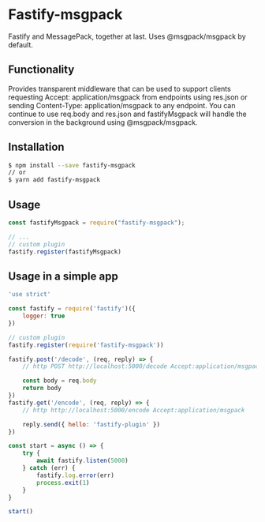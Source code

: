 # Fastify-msgpack

Fastify and MessagePack, together at last. Uses @msgpack/msgpack by default.

## Functionality

Provides transparent middleware that can be used to support clients requesting Accept: application/msgpack from endpoints using res.json or sending Content-Type: application/msgpack to any endpoint. You can continue to use req.body and res.json and fastifyMsgpack will handle the conversion in the background using @msgpack/msgpack.

Installation
------------

```bash
$ npm install --save fastify-msgpack
// or
$ yarn add fastify-msgpack
```

Usage
-----

```javascript
const fastifyMsgpack = require("fastify-msgpack");

// ...
// custom plugin
fastify.register(fastifyMsgpack)
```

Usage in a simple app
---------------------

```javascript
'use strict'

const fastify = require('fastify')({
    logger: true
})

// custom plugin
fastify.register(require('fastify-msgpack'))

fastify.post('/decode', (req, reply) => {
    // http POST http://localhost:5000/decode Accept:application/msgpack Content-Type:application/msgpack @msgpack\package-msgpack.dat

    const body = req.body
    return body
})
fastify.get('/encode', (req, reply) => {
    // http http://localhost:5000/encode Accept:application/msgpack

    reply.send({ hello: 'fastify-plugin' })
})

const start = async () => {
    try {
        await fastify.listen(5000)
    } catch (err) {
        fastify.log.error(err)
        process.exit(1)
    }
}

start()
```
